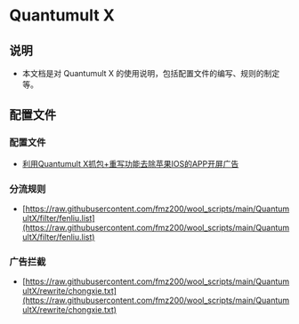 # Quantumult X

## 说明

- 本文档是对 Quantumult X 的使用说明，包括配置文件的编写、规则的制定等。

## 配置文件

### 配置文件
- [利用Quantumult X抓包+重写功能去除苹果IOS的APP开屏广告](https://www.youtube.com/watch?v=QEbOKccFM8k)

### 分流规则

- [https://raw.githubusercontent.com/fmz200/wool_scripts/main/QuantumultX/filter/fenliu.list](https://raw.githubusercontent.com/fmz200/wool_scripts/main/QuantumultX/filter/fenliu.list)

### 广告拦截

- [https://raw.githubusercontent.com/fmz200/wool_scripts/main/QuantumultX/rewrite/chongxie.txt](https://raw.githubusercontent.com/fmz200/wool_scripts/main/QuantumultX/rewrite/chongxie.txt)
